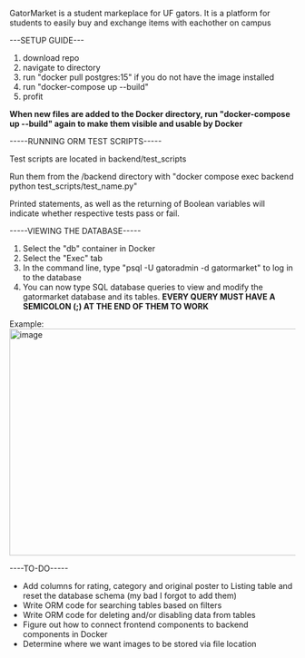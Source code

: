 GatorMarket is a student markeplace for UF gators. It is a platform for students to easily buy and exchange items with eachother on campus 


---SETUP GUIDE---
1. download repo
2. navigate to directory
3. run "docker pull postgres:15" if you do not have the image installed
5. run "docker-compose up --build"
6. profit

**When new files are added to the Docker directory, run "docker-compose up --build" again to make them visible and usable by Docker**



-----RUNNING ORM TEST SCRIPTS-----

Test scripts are located in backend/test_scripts

Run them from the /backend directory with "docker compose exec backend python test_scripts/test_name.py"

Printed statements, as well as the returning of Boolean variables will indicate whether respective tests pass or fail.


-----VIEWING THE DATABASE-----
1. Select the "db" container in Docker
2. Select the "Exec" tab
3. In the command line, type "psql -U gatoradmin -d gatormarket" to log in to the database
4. You can now type SQL database queries to view and modify the gatormarket database and its tables. **EVERY QUERY MUST HAVE A SEMICOLON (;) AT THE END OF THEM TO WORK**

Example:
<img width="811" height="400" alt="image" src="https://github.com/user-attachments/assets/e12d66ee-50d5-4e47-b7ba-df4ce7a8eb43" />


----TO-DO-----
* Add columns for rating, category and original poster to Listing table and reset the database schema (my bad I forgot to add them)
* Write ORM code for searching tables based on filters
* Write ORM code for deleting and/or disabling data from tables
* Figure out how to connect frontend components to backend components in Docker
* Determine where we want images to be stored via file location
